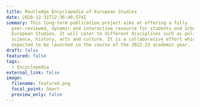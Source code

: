 ```yaml
---
title: Routledge Encyclopedia of European Studies
date: 2020-12-31T12:36:46.574Z
summary: This long-term publication project aims at offering a fully
  peer-reviewed, dynamic and interactive resource for students and scholars of
  European Studies. It will cater to different disciplines such as political
  science, history, arts and culture. It is a collaborative effort which is
  expected to be launched in the course of the 2022-23 academic year.
draft: false
featured: false
tags:
  - Encyclopedia
external_link: false
image:
  filename: featured.png
  focal_point: Smart
  preview_only: false
---
```


